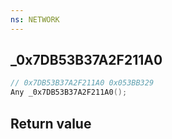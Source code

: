 ```yaml
---
ns: NETWORK
---
```

## _0x7DB53B37A2F211A0

```c
// 0x7DB53B37A2F211A0 0x053BB329
Any _0x7DB53B37A2F211A0();
```


## Return value
